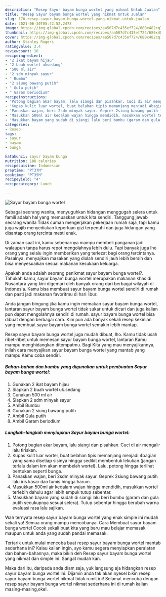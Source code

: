 ```yaml
---
description: "Resep Sayur bayam bunga wortel yang nikmat Untuk Jualan"
title: "Resep Sayur bayam bunga wortel yang nikmat Untuk Jualan"
slug: 170-resep-sayur-bayam-bunga-wortel-yang-nikmat-untuk-jualan
date: 2021-06-30T05:42:52.247Z
image: https://img-global.cpcdn.com/recipes/aa507d7c435ef724/680x482cq70/sayur-bayam-bunga-wortel-foto-resep-utama.jpg
thumbnail: https://img-global.cpcdn.com/recipes/aa507d7c435ef724/680x482cq70/sayur-bayam-bunga-wortel-foto-resep-utama.jpg
cover: https://img-global.cpcdn.com/recipes/aa507d7c435ef724/680x482cq70/sayur-bayam-bunga-wortel-foto-resep-utama.jpg
author: Stanley Rogers
ratingvalue: 3.4
reviewcount: 10
recipeingredient:
- "2 ikat bayam hijau"
- "2 buah wortel uksedang"
- "500 ml air"
- "2 sdm minyak sayur"
- " Bumbu"
- "2 siung bawang putih"
- " Gula putih"
- " Garam beriodium"
recipeinstructions:
- "Potong bagian akar bayam, lalu siangi dan pisahkan. Cuci di air mengalir lalu tiriskan."
- "Kupas kulit luar wortel, buat belahan tipis memanjang menjadi 4bagian yang sama disetiap sisinya hingga sedikit membentuk lekukan (jangan terlalu dalam krn akan membelah wortel). Lalu, potong hingga terlihat bentukan seperti bunga."
- "Panaskan wajan, beri 2sdm minyak sayur. Geprek 2siung bawang putih lalu iris kasar dan tumis hingga harum."
- "Masukkan 500ml air kedalam wajan hingga mendidih, masukkan wortel terlebih dahulu agar lebih empuk tutup sebentar."
- "Masukkan bayam yang sudah di siangi lalu beri bumbu (garam dan gula putih secukupnya sesuai selera). Tutup sebentar hingga berubah warna evaluasi rasa lalu sajikan."
categories:
- Resep
tags:
- sayur
- bayam
- bunga

katakunci: sayur bayam bunga 
nutrition: 188 calories
recipecuisine: Indonesian
preptime: "PT37M"
cooktime: "PT35M"
recipeyield: "4"
recipecategory: Lunch

---
```



![Sayur bayam bunga wortel](https://img-global.cpcdn.com/recipes/aa507d7c435ef724/680x482cq70/sayur-bayam-bunga-wortel-foto-resep-utama.jpg)

Sebagai seorang wanita, menyuguhkan hidangan menggugah selera untuk famili adalah hal yang memuaskan untuk kita sendiri. Tanggung jawab seorang  wanita Tidak cuman mengerjakan pekerjaan rumah saja, tapi kamu juga wajib menyediakan keperluan gizi terpenuhi dan juga hidangan yang disantap orang tercinta mesti enak.

Di zaman  saat ini, kamu sebenarnya mampu membeli panganan jadi walaupun tanpa harus repot mengolahnya lebih dulu. Tapi banyak juga lho orang yang selalu ingin memberikan yang terlezat bagi orang tercintanya. Pasalnya, menyajikan masakan yang diolah sendiri jauh lebih bersih dan bisa menyesuaikan sesuai makanan kesukaan keluarga. 



Apakah anda adalah seorang penikmat sayur bayam bunga wortel?. Tahukah kamu, sayur bayam bunga wortel merupakan makanan khas di Nusantara yang kini digemari oleh banyak orang dari berbagai wilayah di Indonesia. Kamu bisa membuat sayur bayam bunga wortel sendiri di rumah dan pasti jadi makanan favoritmu di hari libur.

Anda jangan bingung jika kamu ingin memakan sayur bayam bunga wortel, lantaran sayur bayam bunga wortel tidak sukar untuk dicari dan juga kalian pun dapat mengolahnya sendiri di rumah. sayur bayam bunga wortel bisa dibuat dengan berbagai cara. Kini pun ada banyak sekali resep kekinian yang membuat sayur bayam bunga wortel semakin lebih mantap.

Resep sayur bayam bunga wortel juga mudah dibuat, lho. Kamu tidak usah ribet-ribet untuk memesan sayur bayam bunga wortel, lantaran Kamu mampu menghidangkan ditempatmu. Bagi Kita yang mau menyajikannya, inilah cara menyajikan sayur bayam bunga wortel yang mantab yang mampu Kamu coba sendiri.

<!--inarticleads1-->

##### Bahan-bahan dan bumbu yang digunakan untuk pembuatan Sayur bayam bunga wortel:

1. Gunakan 2 ikat bayam hijau
1. Siapkan 2 buah wortel uk.sedang
1. Gunakan 500 ml air
1. Siapkan 2 sdm minyak sayur
1. Ambil  Bumbu
1. Gunakan 2 siung bawang putih
1. Ambil  Gula putih
1. Ambil  Garam beriodium




<!--inarticleads2-->

##### Langkah-langkah menyiapkan Sayur bayam bunga wortel:

1. Potong bagian akar bayam, lalu siangi dan pisahkan. Cuci di air mengalir lalu tiriskan.
1. Kupas kulit luar wortel, buat belahan tipis memanjang menjadi 4bagian yang sama disetiap sisinya hingga sedikit membentuk lekukan (jangan terlalu dalam krn akan membelah wortel). Lalu, potong hingga terlihat bentukan seperti bunga.
1. Panaskan wajan, beri 2sdm minyak sayur. Geprek 2siung bawang putih lalu iris kasar dan tumis hingga harum.
1. Masukkan 500ml air kedalam wajan hingga mendidih, masukkan wortel terlebih dahulu agar lebih empuk tutup sebentar.
1. Masukkan bayam yang sudah di siangi lalu beri bumbu (garam dan gula putih secukupnya sesuai selera). Tutup sebentar hingga berubah warna evaluasi rasa lalu sajikan.




Wah ternyata resep sayur bayam bunga wortel yang enak simple ini mudah sekali ya! Semua orang mampu mencobanya. Cara Membuat sayur bayam bunga wortel Cocok sekali buat kita yang baru mau belajar memasak maupun untuk anda yang sudah pandai memasak.

Tertarik untuk mulai mencoba buat resep sayur bayam bunga wortel mantab sederhana ini? Kalau kalian ingin, ayo kamu segera menyiapkan peralatan dan bahan-bahannya, maka bikin deh Resep sayur bayam bunga wortel yang nikmat dan simple ini. Sangat mudah kan. 

Maka dari itu, daripada anda diam saja, yuk langsung aja hidangkan resep sayur bayam bunga wortel ini. Dijamin anda tak akan nyesel bikin resep sayur bayam bunga wortel nikmat tidak rumit ini! Selamat mencoba dengan resep sayur bayam bunga wortel nikmat sederhana ini di rumah kalian masing-masing,oke!.


